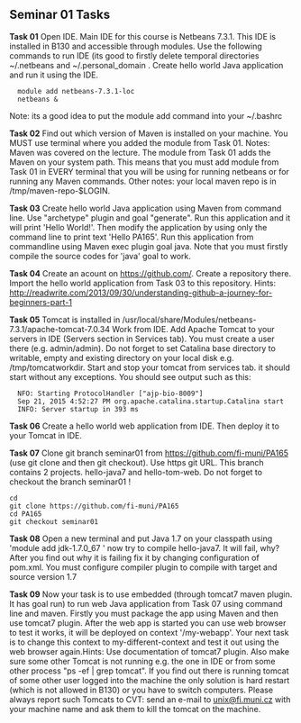 ## Seminar 01 Tasks 
**Task 01** Open IDE. Main IDE for this course is Netbeans 7.3.1. This IDE is installed in B130 and accessible through modules. Use the following commands to run IDE (its good to firstly delete temporal directories ~/.netbeans and ~/.personal_domain . Create hello world Java application and run it using the IDE.
```
  module add netbeans-7.3.1-loc
  netbeans &
```
Note: its a good idea to put the module add command into your ~/.bashrc

**Task 02** Find out which version of Maven is installed on your machine. You MUST use terminal where you added the module from Task 01. Notes: Maven was covered on the lecture. The module from Task 01 adds the Maven on your system path. This means that you must add module from Task 01 in EVERY terminal that you will be using for running netbeans or for running any Maven commands. Other notes: your local maven repo is in /tmp/maven-repo-$LOGIN.

**Task 03** Create hello world Java application using Maven from command line. Use "archetype" plugin and goal "generate". Run this application and it will print 'Hello World!'. Then modify the application by using only the command line to print text 'Hello PA165'. Run this application from commandline using Maven exec plugin goal java. Note that you must firstly compile the source codes for 'java' goal to work.

**Task 04** Create an acount on https://github.com/. Create a repository there. Import the hello world application from Task 03 to this repository. Hints: http://readwrite.com/2013/09/30/understanding-github-a-journey-for-beginners-part-1

**Task 05** Tomcat is installed in /usr/local/share/Modules/netbeans-7.3.1/apache-tomcat-7.0.34 Work from IDE. Add Apache Tomcat to your servers in IDE (Servers section in Services tab). You must create a user there (e.g. admin/admin). Do not forget to set Catalina base directory to writable, empty and existing directory on your local disk e.g. /tmp/tomcatworkdir. Start and stop your tomcat from services tab. it should start without any exceptions. You should see output such as this:
```
  NFO: Starting ProtocolHandler ["ajp-bio-8009"]
  Sep 21, 2015 4:52:27 PM org.apache.catalina.startup.Catalina start
  INFO: Server startup in 393 ms
```

**Task 06** Create a hello world web application from IDE. Then deploy it to your Tomcat in IDE.

**Task 07** Clone git branch seminar01 from https://github.com/fi-muni/PA165 (use git clone and then git checkout). Use https git URL. This branch contains 2 projects. hello-java7 and hello-tom-web. Do not forget to checkout the branch seminar01 !
```
cd
git clone https://github.com/fi-muni/PA165
cd PA165
git checkout seminar01
```

**Task 08** Open a new terminal and put Java 1.7 on your classpath using 'module add jdk-1.7.0_67 ' now try to compile hello-java7. It will fail, why? After you find out why it is failing fix it by changing configuration of pom.xml. You must configure compiler plugin to compile with target and source version 1.7

**Task 09** Now your task is to use embedded (through tomcat7 maven plugin. It has goal run) to run web Java application from Task 07 using command line and maven. Firstly you must package the app using Maven and then use tomcat7 plugin. After the web app is started you can use web browser to test it works, it will be deployed on context '/my-webapp'. Your next task is to change this context to my-different-context and test it out using the web browser again.Hints: Use documentation of tomcat7 plugin. Also make sure some other Tomcat is not running e.g. the one in IDE or from some other process "ps -ef | grep tomcat". If you find out there is running tomcat of some other user logged into the machine the only solution is hard restart (which is not allowed in B130) or you have to switch computers. Please always report such Tomcats to CVT: send an e-mail to unix@fi.muni.cz with your machine name and ask them to kill the tomcat on the machine.


